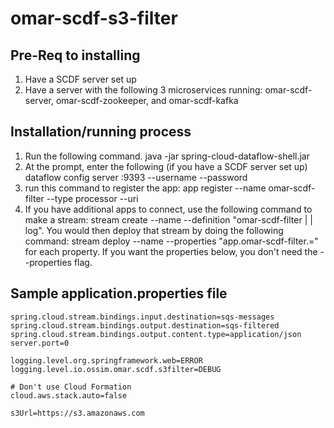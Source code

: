 # omar-scdf-s3-filter

## Pre-Req to installing

1. Have a SCDF server set up 
2. Have a server with the following 3 microservices running: omar-scdf-server, omar-scdf-zookeeper, and omar-scdf-kafka

## Installation/running process

1)  Run the following command.
java -jar spring-cloud-dataflow-shell.jar
2) At the prompt, enter the following (if you have a SCDF server set up)
dataflow config server <SCDF server>:9393 --username <username> --password <password>
3) run this command to register the app: app register --name omar-scdf-filter --type processor --uri <jar location>
4) If you have additional apps to connect, use the following command to make a stream:
stream create --name <something> --definition "omar-scdf-filter | <otherapp> | log".  You would then deploy that stream by doing the following command: stream deploy --name <something> --properties "app.omar-scdf-filter.<property>=<value>" for each property.  If you want the properties below, you don't need the --properties flag.


## Sample application.properties file
```
spring.cloud.stream.bindings.input.destination=sqs-messages
spring.cloud.stream.bindings.output.destination=sqs-filtered
spring.cloud.stream.bindings.output.content.type=application/json
server.port=0

logging.level.org.springframework.web=ERROR
logging.level.io.ossim.omar.scdf.s3filter=DEBUG

# Don't use Cloud Formation
cloud.aws.stack.auto=false

s3Url=https://s3.amazonaws.com
```